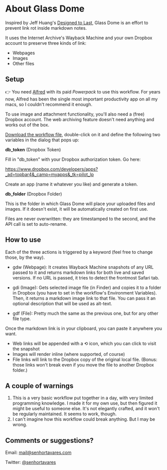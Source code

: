 # About Glass Dome

Inspired by Jeff Huang's [Designed to Last](https://jeffhuang.com/designed_to_last/), Glass Dome is an effort to prevent link rot inside markdown notes.

It uses the Internet Archive's Wayback Machine and your own Dropbox account to preserve three kinds of link:

- Webpages
- Images
- Other files

## Setup

👉 You need [Alfred](https://www.alfredapp.com) with its paid *Powerpack* to use this workflow. For years now, Alfred has been the single most important productivity app on all my macs, so I couldn't recommend it enough.

To use image and attachment functionality, you'll also need a (free) Dropbox account. The web archiving feature doesn't need anything and works out of the box.

[Download the workflow file](https://github.com/macedotavares/Glass-Dome/raw/master/Glass%20Dome.alfredworkflow), double-click on it and define the following two variables in the dialog that pops up:

**db_token** (Dropbox Token)

Fill in "db_token" with your Dropbox authorization token. Go here:

https://www.dropbox.com/developers/apps?_ad=topbar4&_camp=myapps&_tk=pilot_lp

Create an app (name it whatever you like) and generate a token.

**db_folder** (Dropbox Folder)

This is the folder in which Glass Dome will place your uploaded files and images. If it doesn't exist, it will be automatically created on first use.

Files are never overwritten: they are timestamped to the second, and the API call is set to auto-rename.

## How to use

Each of the three actions is triggered by a keyword (feel free to change those, by the way).

- gdw (Webpage): It creates Wayback Machine snapshots of any URL passed to it and returns markdown links for both live and saved versions. If no URL is passed, it tries to detect the frontmost Safari tab.

- gdi (Image): Gets selected image file (in Finder) and copies it to a folder in Dropbox (you have to set in the workflow's Environment Variables). Then, it returns a markdown image link to that file. You can pass it an optional description that will be used as alt-text.

- gdf (File): Pretty much the same as the previous one, but for any other file type.

Once the markdown link is in your clipboard, you can paste it anywhere you want.

- Web links will be appended with a ⟲ icon, which you can click to visit the snapshot
- Images will render inline (where supported, of course)
- File links will link to the Dropbox copy of the original local file. (Bonus: those links won't break even if you move the file to another Dropbox folder.)


## A couple of warnings
1. This is a very basic workflow put together in a day, with very limited programming knowledge. I made it for my own use, but then figured it might be useful to someone else. It's not elegantly crafted, and it won't be regularly maintained. It seems to work, though.
2. I can't imagine how this workflow could break anything. But I may be wrong.

## Comments or suggestions?

Email: mail@senhortavares.com

Twitter: [@senhortavares](https://twitter.com/senhortavares)
